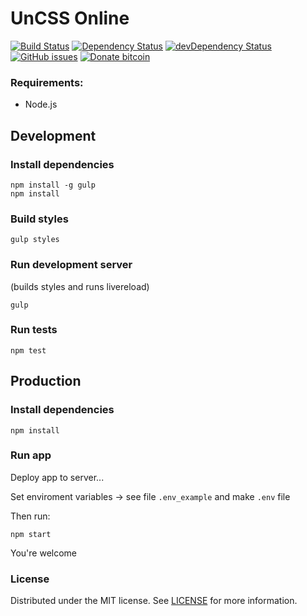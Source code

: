 # UnCSS Online
[![Build
Status](https://travis-ci.org/pajasevi/UnCSS-Online.svg?branch=master)](https://travis-ci.org/pajasevi/UnCSS-Online)
[![Dependency Status](https://david-dm.org/pajasevi/UnCSS-Online.svg)](https://david-dm.org/pajasevi/UnCSS-Online)
[![devDependency Status](https://david-dm.org/pajasevi/UnCSS-Online/dev-status.svg)](https://david-dm.org/pajasevi/UnCSS-Online?type=dev)
[![GitHub issues](https://img.shields.io/github/issues/pajasevi/UnCSS-Online.svg)](https://github.com/pajasevi/UnCSS-Online/issues)
[![Donate bitcoin](https://img.shields.io/badge/donate-bitcoin-blue.svg)](https://blockchain.info/address/35SwXe97aPRUsoaUTH1Dr3SB7JptH39pDZ)


### Requirements:

- Node.js

## Development

### Install dependencies
```
npm install -g gulp
npm install
```

### Build styles
```
gulp styles
```

### Run development server
(builds styles and runs livereload)
```
gulp
```

### Run tests
```
npm test
```

## Production

### Install dependencies
```
npm install
```

### Run app
Deploy app to server...

Set enviroment variables -> see file ```.env_example``` and make ```.env``` file

Then run:
```
npm start
```

You're welcome

### License
Distributed under the MIT license. See [LICENSE](LICENSE) for more information.
